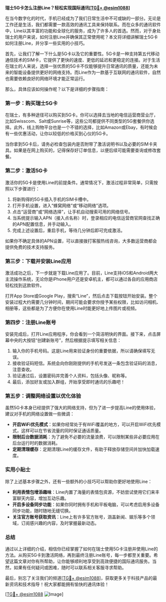 **瑞士5G卡怎么注册Line？轻松实现国际通讯[[TG💪+ @esim1088](https://t.me/s/esim1088)]**

在当今数字化的时代，手机已经成为了我们日常生活中不可或缺的一部分。无论是工作还是生活，我们都需要一款高效的通讯工具来保持联系。而在众多的通讯软件中，Line以其丰富的功能和全球化的服务，成为了许多人的首选。然而，对于身处瑞士的用户来说，如何注册Line并确保其正常使用呢？本文将详细讲解瑞士5G卡如何注册Line，并分享一些实用的小技巧。

首先，让我们了解一下什么是5G卡以及它的重要性。5G卡是一种支持第五代移动通信技术的SIM卡，它提供了更快的速度、更低的延迟和更稳定的连接。对于生活在瑞士的人来说，选择一张优质的5G卡不仅能够提升日常通讯的质量，还能为未来的智能设备提供更好的网络支持。而Line作为一款基于互联网的通讯软件，自然也需要依赖良好的网络环境才能正常运行。

那么，具体应该如何操作呢？以下是详细的步骤指南：

### 第一步：购买瑞士5G卡

在瑞士，有多种途径可以购买到5G卡。你可以选择去当地的电信运营商营业厅，比如Swisscom、Salt或Sunrise等，这些公司都提供不同类型的5G套餐供你选择。此外，线上购物平台也是一个不错的选择，比如Amazon或Ebay，有时候会有一些优惠活动，让你以较低的价格买到心仪的5G卡。

当你拿到5G卡后，请务必检查包装内是否附带了激活说明书以及必要的SIM卡夹具。如果是在网上购买的，记得保存好订单信息，以便后续可能需要查询或修改套餐。

### 第二步：激活5G卡

激活你的5G卡是使用Line的前提条件。通常情况下，激活过程非常简单，只需按照以下步骤进行：

1. 将新购得的5G卡插入手机的SIM卡槽中。
2. 打开手机设置，进入“蜂窝网络”或“移动网络”选项。
3. 点击“运营商”或“网络选择”，让手机自动搜索可用的网络信号。
4. 当系统提示输入APN（接入点名称）时，登录相应的电信运营商官网查找正确的APN配置信息，并手动输入。
5. 完成上述设置后，重启手机，等待几分钟后即可完成激活。

如果你不确定具体的APN设置，可以直接拨打客服热线咨询，大多数运营商都会提供免费的技术支持服务。

### 第三步：下载并安装Line应用

激活成功之后，下一步就是下载Line应用了。目前，Line支持iOS和Android两大主流操作系统，无论你是iPhone用户还是安卓机主，都可以通过各自的应用商店轻松找到这款软件。

打开App Store或Google Play，搜索“Line”，然后点击下载按钮开始安装。整个安装过程大约需要几分钟时间，期间可能会要求你授予某些权限，比如访问相机、相册等，这些都是为了方便你在使用Line时能更好地上传图片或视频。

### 第四步：注册Line账号

安装完成后，打开Line应用程序，你会看到一个简洁明快的界面。接下来，点击屏幕中央的大按钮“创建新账号”，然后根据提示填写相关信息：

1. 输入你的手机号码。这是Line用来验证身份的重要依据，所以请确保填写无误。
2. 接收验证码短信。系统会向你刚刚提供的手机号发送一条包含验证码的消息，注意查收。
3. 验证通过后，设置密码并完善个人资料，包括头像、昵称等。
4. 最后，添加好友或加入群组，开始享受即时通讯的乐趣吧！

### 第五步：调整网络设置以优化体验

虽然5G卡本身已经提供了强大的网络支持，但为了进一步提高Line的使用体验，建议对手机的网络设置做一些微调：

- **开启WiFi优先模式**：如果你经常处于有WiFi覆盖的地方，可以开启WiFi优先模式，这样可以在节省流量的同时保证通话质量。
- **限制后台数据消耗**：为了避免不必要的流量浪费，可以限制某些非必要应用在后台运行时的数据消耗。
- **定期清理缓存**：定期清理Line的缓存文件，有助于释放存储空间并加快加载速度。

### 实用小贴士

除了上述基本步骤之外，还有一些额外的小技巧可以帮助你更好地使用Line：

- **利用表情包增添趣味**：Line内置了海量的表情包资源，不妨尝试使用它们来丰富聊天内容，增加互动乐趣。
- **开启多设备同步功能**：如果你同时拥有手机和平板电脑，可以考虑启用多设备同步功能，随时随地无缝切换。
- **关注官方账号获取资讯**：Line上有许多官方账号，涵盖新闻、娱乐等多个领域，订阅感兴趣的内容，及时掌握最新动态。

### 总结

通过以上详细的介绍，相信你已经掌握了如何在瑞士使用5G卡注册并使用Line的方法。从购买5G卡到激活网络，再到最终注册Line账号，每一步都至关重要。希望这篇文章对你有所帮助，让你能够顺利地享受到高效便捷的国际通讯服务。当然，如果有任何疑问或困难，随时可以联系相关客服寻求帮助。

最后，别忘了关注我们的频道[[TG💪+ @esim1088](https://t.me/s/esim1088)]，获取更多关于科技产品的最新资讯和技术指导！祝大家都能拥有愉快的通讯体验！

[[TG💪+ @esim1088](https://t.me/s/esim1088) ![Image](https://i.postimg.cc/4NQfJmqS/Snipaste-2025-05-13-00-14-12.png)]